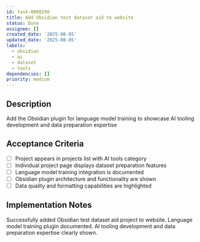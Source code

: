 ```yaml
---
id: task-0000198
title: Add Obsidian test dataset aid to website
status: Done
assignee: []
created_date: '2025-08-05'
updated_date: '2025-08-05'
labels:
  - obsidian
  - ai
  - dataset
  - tools
dependencies: []
priority: medium
---
```


## Description

Add the Obsidian plugin for language model training to showcase AI tooling development and data preparation expertise

## Acceptance Criteria

- [ ] Project appears in projects list with AI tools category
- [ ] Individual project page displays dataset preparation features
- [ ] Language model training integration is documented
- [ ] Obsidian plugin architecture and functionality are shown
- [ ] Data quality and formatting capabilities are highlighted

## Implementation Notes

Successfully added Obsidian test dataset aid project to website. Language model training plugin documented. AI tooling development and data preparation expertise clearly shown.
